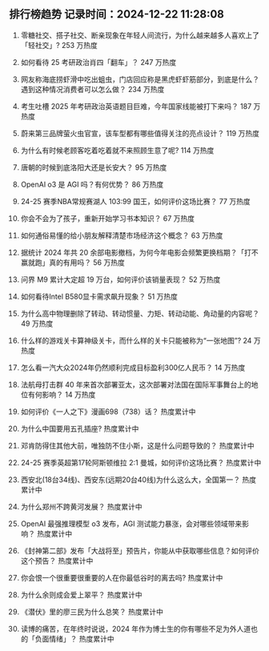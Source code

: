 
## 排行榜趋势 记录时间：2024-12-22 11:28:08
  
  1. 零糖社交、搭子社交、断亲现象在年轻人间流行，为什么越来越多人喜欢上了「轻社交」? 253 万热度
    
  2. 如何看待 25 考研政治肖四「翻车」？ 247 万热度
    
  3. 网友称海底捞虾滑中吃出蛆虫，门店回应称是黑虎虾虾筋部分，到底是什么？遇到这种情况消费者可以怎么做？ 234 万热度
    
  4. 考生吐槽 2025 年考研政治英语题目巨难，今年国家线能被打下来吗？ 187 万热度
    
  5. 蔚来第三品牌萤火虫官宣，该车型都有哪些值得关注的亮点设计？ 119 万热度
    
  6. 为什么有时候老顾客吃着吃着就不来照顾生意了呢? 114 万热度
    
  7. 唐朝的时候到底洛阳大还是长安大？ 95 万热度
    
  8. OpenAI o3 是 AGI 吗？有何优势？ 86 万热度
    
  9. 24-25 赛季NBA常规赛湖人 103:99 国王，如何评价这场比赛？ 77 万热度
    
  10. 你会不会为了孩子，重新开始学习书本知识？ 67 万热度
    
  11. 如何通俗易懂的给小朋友解释清楚市场经济这个概念？ 63 万热度
    
  12. 据统计 2024 年共 20 余部电影撤档，为何今年电影会频繁更换档期？「打不赢就跑」真的有用吗？ 56 万热度
    
  13. 问界 M9 累计大定超 19 万台，如何评价该销量表现？ 52 万热度
    
  14. 如何看待Intel B580显卡需求飙升现象？ 51 万热度
    
  15. 为什么高中物理删除了转动、转动惯量、力矩、转动动能、角动量的内容呢？ 49 万热度
    
  16. 什么样的游戏关卡算神级关卡，而什么样的关卡只能被称为“一张地图”? 24 万热度
    
  17. 怎么看一汽大众2024年仍然顺利完成目标盈利300亿人民币？ 14 万热度
    
  18. 法航母打击群 40 年来首次部署亚太，这次部署对法国在国际军事舞台上的地位有何影响？ 14 万热度
    
  19. 如何评价《一人之下》漫画698（738）话？ 热度累计中
    
  20. 为什么中国要用五孔插座? 热度累计中
    
  21. 邓肯防得住其他大前，唯独防不住小斯，这是什么问题导致的？ 热度累计中
    
  22. 24-25 赛季英超第17轮阿斯顿维拉 2:1 曼城，如何评价这场比赛？ 热度累计中
    
  23. 西安北(18台34线)、西安东(远期20台40线)为什么这么大，全国第一？ 热度累计中
    
  24. 为什么郑州不跨黄河发展？ 热度累计中
    
  25. OpenAI 最强推理模型 o3 发布，AGI 测试能力暴涨，会对哪些领域带来影响？ 热度累计中
    
  26. 《封神第二部》发布「大战将至」预告片，你能从中获取哪些信息？如何评价这个预告？ 热度累计中
    
  27. 你会恨一个很重要很重要的人在你最低谷时的离去吗? 热度累计中
    
  28. 为什么余则成会爱上翠平？ 热度累计中
    
  29. 《潜伏》里的廖三民为什么总笑？ 热度累计中
    
  30. 读博的痛苦，在年终时说说，2024 年作为博士生的你有哪些不足为外人道也的「负面情绪」？ 热度累计中
    